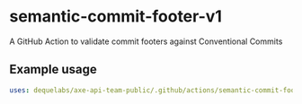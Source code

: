 # semantic-commit-footer-v1

A GitHub Action to validate commit footers against Conventional Commits

## Example usage

```yaml
uses: dequelabs/axe-api-team-public/.github/actions/semantic-commit-footer-v1@main
```
